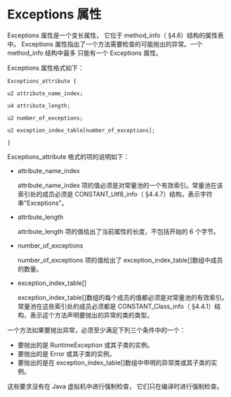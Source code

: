# Exceptions 属性

Exceptions 属性是一个变长属性， 它位于 method_info（ §4.6）结构的属性表中。
Exceptions 属性指出了一个方法需要检查的可能抛出的异常。一个 method_info 结构中最多 只能有一个 Exceptions 属性。

Exceptions 属性格式如下：

```
Exceptions_attribute {

u2 attribute_name_index;

u4 attribute_length;

u2 number_of_exceptions;

u2 exception_index_table[number_of_exceptions];

}
```

Exceptions_attribute 格式的项的说明如下：

* attribute_name_index

  attribute_name_index 项的值必须是对常量池的一个有效索引。常量池在该索引处的成员必须是 CONSTANT_Utf8_info（ §4.4.7）结构，表示字符串"Exceptions"。

* attribute_length

  attribute_length 项的值给出了当前属性的长度，不包括开始的 6 个字节。

* number_of_exceptions

  number_of_exceptions 项的值给出了 exception_index_table[]数组中成员的数量。

* exception_index_table[]

  exception_index_table[]数组的每个成员的值都必须是对常量池的有效索引。 常量池在这些索引处的成员必须都是 CONSTANT_Class_info（ §4.4.1）结构，表示这个方法声明要抛出的异常的类的类型。

一个方法如果要抛出异常，必须至少满足下列三个条件中的一个：

* 要抛出的是 RuntimeException 或其子类的实例。
* 要抛出的是 Error 或其子类的实例。
* 要抛出的是在 exception_index_table[]数组中申明的异常类或其子类的实例。

这些要求没有在 Java 虚拟机中进行强制检查， 它们只在编译时进行强制检查。 




